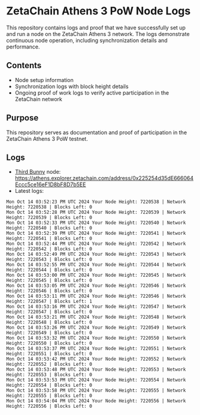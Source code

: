 # ZetaChain Athens 3 PoW Node Logs
This repository contains logs and proof that we have successfully set up and run a node on the ZetaChain Athens 3 network. The logs demonstrate continuous node operation, including synchronization details and performance.

## Contents
- Node setup information
- Synchronization logs with block height details
- Ongoing proof of work logs to verify active participation in the ZetaChain network

## Purpose
This repository serves as documentation and proof of participation in the ZetaChain Athens 3 PoW testnet.

## Logs

- [Third Bunny](https://thirdbunny.xyz/) node: https://athens.explorer.zetachain.com/address/0x225254d35dE666064Eccc5ce16eF1D8bF8D7b5EE
- Latest logs:
```
Mon Oct 14 03:52:23 PM UTC 2024 Your Node Height: 7220538 | Network Height: 7220538 | Blocks Left: 0
Mon Oct 14 03:52:28 PM UTC 2024 Your Node Height: 7220539 | Network Height: 7220539 | Blocks Left: 0
Mon Oct 14 03:52:33 PM UTC 2024 Your Node Height: 7220540 | Network Height: 7220540 | Blocks Left: 0
Mon Oct 14 03:52:39 PM UTC 2024 Your Node Height: 7220541 | Network Height: 7220541 | Blocks Left: 0
Mon Oct 14 03:52:44 PM UTC 2024 Your Node Height: 7220542 | Network Height: 7220542 | Blocks Left: 0
Mon Oct 14 03:52:49 PM UTC 2024 Your Node Height: 7220543 | Network Height: 7220543 | Blocks Left: 0
Mon Oct 14 03:52:55 PM UTC 2024 Your Node Height: 7220544 | Network Height: 7220544 | Blocks Left: 0
Mon Oct 14 03:53:00 PM UTC 2024 Your Node Height: 7220545 | Network Height: 7220545 | Blocks Left: 0
Mon Oct 14 03:53:05 PM UTC 2024 Your Node Height: 7220546 | Network Height: 7220546 | Blocks Left: 0
Mon Oct 14 03:53:11 PM UTC 2024 Your Node Height: 7220546 | Network Height: 7220547 | Blocks Left: 1
Mon Oct 14 03:53:16 PM UTC 2024 Your Node Height: 7220547 | Network Height: 7220547 | Blocks Left: 0
Mon Oct 14 03:53:21 PM UTC 2024 Your Node Height: 7220548 | Network Height: 7220548 | Blocks Left: 0
Mon Oct 14 03:53:26 PM UTC 2024 Your Node Height: 7220549 | Network Height: 7220549 | Blocks Left: 0
Mon Oct 14 03:53:32 PM UTC 2024 Your Node Height: 7220550 | Network Height: 7220550 | Blocks Left: 0
Mon Oct 14 03:53:37 PM UTC 2024 Your Node Height: 7220551 | Network Height: 7220551 | Blocks Left: 0
Mon Oct 14 03:53:42 PM UTC 2024 Your Node Height: 7220552 | Network Height: 7220552 | Blocks Left: 0
Mon Oct 14 03:53:48 PM UTC 2024 Your Node Height: 7220553 | Network Height: 7220553 | Blocks Left: 0
Mon Oct 14 03:53:53 PM UTC 2024 Your Node Height: 7220554 | Network Height: 7220554 | Blocks Left: 0
Mon Oct 14 03:53:58 PM UTC 2024 Your Node Height: 7220555 | Network Height: 7220555 | Blocks Left: 0
Mon Oct 14 03:54:04 PM UTC 2024 Your Node Height: 7220556 | Network Height: 7220556 | Blocks Left: 0
```
